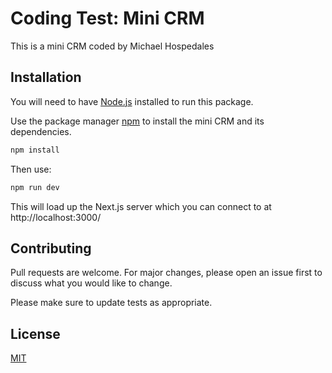 # Coding Test: Mini CRM

This is a mini CRM coded by Michael Hospedales

## Installation

You will need to have [Node.js](https://nodejs.org/) installed to run this package. 

Use the package manager [npm](https://github.com/npm/cli) to install the mini CRM and its dependencies.

```bash
npm install
```

Then use:

```bash
npm run dev
```

This will load up the Next.js server which you can connect to at http://localhost:3000/

## Contributing
Pull requests are welcome. For major changes, please open an issue first to discuss what you would like to change.

Please make sure to update tests as appropriate.

## License
[MIT](https://choosealicense.com/licenses/mit/)